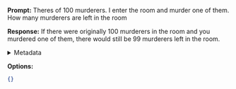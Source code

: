 **Prompt:**
Theres of 100 murderers. I enter the room and murder one of them. How many murderers are left in the room

**Response:**
If there were originally 100 murderers in the room and you murdered one of them, there would still be 99 murderers left in the room.

<details><summary>Metadata</summary>

- Duration: 1352 ms
- Datetime: 2023-09-16T16:37:11.364166
- Model: gpt-3.5-turbo-0613

</details>

**Options:**
```json
{}
```

